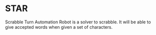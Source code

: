 # STAR

Scrabble Turn Automation Robot is a solver to scrabble. It will be able to give accepted words when given a set of characters. 
